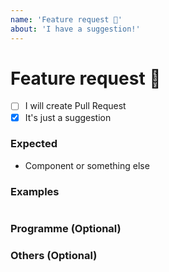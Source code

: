 ```yaml
---
name: 'Feature request 🚀'
about: 'I have a suggestion!'
---
```


<!-- Please do NOT DELETE the template. -->
<!-- No template issues will be closed. -->

# Feature request 🚀

- [ ] I will create Pull Request
- [x] It's just a suggestion

### Expected

- Component or something else

### Examples

```jsx

```

### Programme (Optional)

### Others (Optional)
